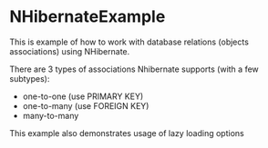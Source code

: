 NHibernateExample
=================

This is example of how to work with database relations (objects associations) using NHibernate.

There are 3 types of associations Nhibernate supports (with a few subtypes):
* one-to-one (use PRIMARY KEY)
* one-to-many (use FOREIGN KEY)
* many-to-many

This example also demonstrates usage of lazy loading options
